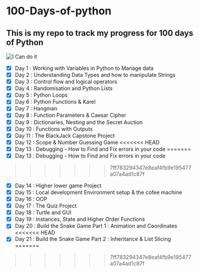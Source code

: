 # 100-Days-of-python

## This is my repo to track my progress for 100 days of Python

![I Can do it](https://as1.ftcdn.net/v2/jpg/01/31/63/02/1000_F_131630292_suksNJucEZyQKh8rsDXBR4wfNwUDpiDY.jpg)

- [X] Day 1   : Working with Variables in Python to Manage data
- [X] Day 2   : Understanding Data Types and how to manipulate Strings
- [X] Day 3   : Control flow and logical operators
- [X] Day 4   : Randomisation and Python Lists
- [X] Day 5   : Python Loops
- [X] Day 6   : Python Functions & Karel
- [X] Day 7   : Hangman
- [X] Day 8   : Function Parameters & Caesar Cipher
- [X] Day 9   : Dictionaries, Nesting and the Secret Auction
- [X] Day 10  : Functions with Outputs
- [X] Day 11  : The BlackJack Capstone Project
- [X] Day 12  : Scope & Number Guessing Game
<<<<<<< HEAD
- [X] Day 13  : Debugging - How to Find and Fix errors in your code
=======
- [X] Day 13  : Debugging - How to Find and Fix errors in your code 
>>>>>>> 7ff783294347e8eaf4fb9e195477a07a4ad1c87f
- [X] Day 14  : Higher lower game Project
- [X] Day 15  : Local development Environment setup & the cofee machine
- [X] Day 16  : OOP
- [X] Day 17  : The Quiz Project
- [X] Day 18  : Turtle and GUI
- [X] Day 19  : Instances, State and Higher Order Functions
- [X] Day 20  : Build the Snake Game Part 1 : Animation and Coordinates
<<<<<<< HEAD
- [X] Day 21  : Build the Snake Game Part 2 : Inheritance & List Slicing
=======
>>>>>>> 7ff783294347e8eaf4fb9e195477a07a4ad1c87f
